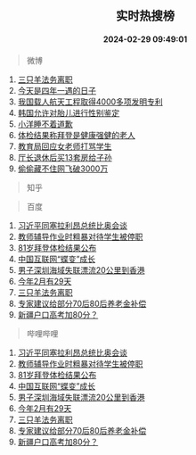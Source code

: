 <div align="center"><h2>实时热搜榜</h2><h4>2024-02-29 09:49:01</h4></div>

> 微博  

1. [三只羊法务离职](https://s.weibo.com/weibo?q=%23%E4%B8%89%E5%8F%AA%E7%BE%8A%E6%B3%95%E5%8A%A1%E7%A6%BB%E8%81%8C%23&t=31&band_rank=1&Refer=top)<br />
2. [今天是四年一遇的日子](https://s.weibo.com/weibo?q=%23%E4%BB%8A%E5%A4%A9%E6%98%AF%E5%9B%9B%E5%B9%B4%E4%B8%80%E9%81%87%E7%9A%84%E6%97%A5%E5%AD%90%23&t=31&band_rank=2&Refer=top)<br />
3. [我国载人航天工程取得4000多项发明专利](https://s.weibo.com/weibo?q=%23%E6%88%91%E5%9B%BD%E8%BD%BD%E4%BA%BA%E8%88%AA%E5%A4%A9%E5%B7%A5%E7%A8%8B%E5%8F%96%E5%BE%974000%E5%A4%9A%E9%A1%B9%E5%8F%91%E6%98%8E%E4%B8%93%E5%88%A9%23&t=31&band_rank=3&Refer=top)<br />
4. [韩国允许对胎儿进行性别鉴定](https://s.weibo.com/weibo?q=%23%E9%9F%A9%E5%9B%BD%E5%85%81%E8%AE%B8%E5%AF%B9%E8%83%8E%E5%84%BF%E8%BF%9B%E8%A1%8C%E6%80%A7%E5%88%AB%E9%89%B4%E5%AE%9A%23&t=31&band_rank=4&Refer=top)<br />
5. [小洋睡不着道歉](https://s.weibo.com/weibo?q=%23%E5%B0%8F%E6%B4%8B%E7%9D%A1%E4%B8%8D%E7%9D%80%E9%81%93%E6%AD%89%23&t=31&band_rank=5&Refer=top)<br />
6. [体检结果称拜登是健康强健的老人](https://s.weibo.com/weibo?q=%23%E4%BD%93%E6%A3%80%E7%BB%93%E6%9E%9C%E7%A7%B0%E6%8B%9C%E7%99%BB%E6%98%AF%E5%81%A5%E5%BA%B7%E5%BC%BA%E5%81%A5%E7%9A%84%E8%80%81%E4%BA%BA%23&t=31&band_rank=6&Refer=top)<br />
7. [教育局回应女老师打骂学生](https://s.weibo.com/weibo?q=%23%E6%95%99%E8%82%B2%E5%B1%80%E5%9B%9E%E5%BA%94%E5%A5%B3%E8%80%81%E5%B8%88%E6%89%93%E9%AA%82%E5%AD%A6%E7%94%9F%23&t=31&band_rank=7&Refer=top)<br />
8. [厅长退休后买13套房给子孙](https://s.weibo.com/weibo?q=%23%E5%8E%85%E9%95%BF%E9%80%80%E4%BC%91%E5%90%8E%E4%B9%B013%E5%A5%97%E6%88%BF%E7%BB%99%E5%AD%90%E5%AD%99%23&t=31&band_rank=8&Refer=top)<br />
9. [偷偷藏不住网飞破3000万](https://s.weibo.com/weibo?q=%23%E5%81%B7%E5%81%B7%E8%97%8F%E4%B8%8D%E4%BD%8F%E7%BD%91%E9%A3%9E%E7%A0%B43000%E4%B8%87%23&t=31&band_rank=9&Refer=top)<br />

> 知乎  


> 百度  

1. [习近平同塞拉利昂总统比奥会谈](https://www.baidu.com/s?wd=%E4%B9%A0%E8%BF%91%E5%B9%B3%E5%90%8C%E5%A1%9E%E6%8B%89%E5%88%A9%E6%98%82%E6%80%BB%E7%BB%9F%E6%AF%94%E5%A5%A5%E4%BC%9A%E8%B0%88&sa=fyb_news&rsv_dl=fyb_news)<br />
2. [教师辅导作业时粗暴对待学生被停职](https://www.baidu.com/s?wd=%E6%95%99%E5%B8%88%E8%BE%85%E5%AF%BC%E4%BD%9C%E4%B8%9A%E6%97%B6%E7%B2%97%E6%9A%B4%E5%AF%B9%E5%BE%85%E5%AD%A6%E7%94%9F%E8%A2%AB%E5%81%9C%E8%81%8C&sa=fyb_news&rsv_dl=fyb_news)<br />
3. [81岁拜登体检结果公布](https://www.baidu.com/s?wd=81%E5%B2%81%E6%8B%9C%E7%99%BB%E4%BD%93%E6%A3%80%E7%BB%93%E6%9E%9C%E5%85%AC%E5%B8%83&sa=fyb_news&rsv_dl=fyb_news)<br />
4. [中国互联网“蝶变”成长](https://www.baidu.com/s?wd=%E4%B8%AD%E5%9B%BD%E4%BA%92%E8%81%94%E7%BD%91%E2%80%9C%E8%9D%B6%E5%8F%98%E2%80%9D%E6%88%90%E9%95%BF&sa=fyb_news&rsv_dl=fyb_news)<br />
5. [男子深圳海域失联漂流20公里到香港](https://www.baidu.com/s?wd=%E7%94%B7%E5%AD%90%E6%B7%B1%E5%9C%B3%E6%B5%B7%E5%9F%9F%E5%A4%B1%E8%81%94%E6%BC%82%E6%B5%8120%E5%85%AC%E9%87%8C%E5%88%B0%E9%A6%99%E6%B8%AF&sa=fyb_news&rsv_dl=fyb_news)<br />
6. [今年2月有29天](https://www.baidu.com/s?wd=%E4%BB%8A%E5%B9%B42%E6%9C%88%E6%9C%8929%E5%A4%A9&sa=fyb_news&rsv_dl=fyb_news)<br />
7. [三只羊法务离职](https://www.baidu.com/s?wd=%E4%B8%89%E5%8F%AA%E7%BE%8A%E6%B3%95%E5%8A%A1%E7%A6%BB%E8%81%8C&sa=fyb_news&rsv_dl=fyb_news)<br />
8. [专家建议给部分70后80后养老金补偿](https://www.baidu.com/s?wd=%E4%B8%93%E5%AE%B6%E5%BB%BA%E8%AE%AE%E7%BB%99%E9%83%A8%E5%88%8670%E5%90%8E80%E5%90%8E%E5%85%BB%E8%80%81%E9%87%91%E8%A1%A5%E5%81%BF&sa=fyb_news&rsv_dl=fyb_news)<br />
9. [新疆户口高考加80分？](https://www.baidu.com/s?wd=%E6%96%B0%E7%96%86%E6%88%B7%E5%8F%A3%E9%AB%98%E8%80%83%E5%8A%A080%E5%88%86%EF%BC%9F&sa=fyb_news&rsv_dl=fyb_news)<br />

> 哔哩哔哩  

1. [习近平同塞拉利昂总统比奥会谈](https://www.baidu.com/s?wd=%E4%B9%A0%E8%BF%91%E5%B9%B3%E5%90%8C%E5%A1%9E%E6%8B%89%E5%88%A9%E6%98%82%E6%80%BB%E7%BB%9F%E6%AF%94%E5%A5%A5%E4%BC%9A%E8%B0%88&sa=fyb_news&rsv_dl=fyb_news)<br />
2. [教师辅导作业时粗暴对待学生被停职](https://www.baidu.com/s?wd=%E6%95%99%E5%B8%88%E8%BE%85%E5%AF%BC%E4%BD%9C%E4%B8%9A%E6%97%B6%E7%B2%97%E6%9A%B4%E5%AF%B9%E5%BE%85%E5%AD%A6%E7%94%9F%E8%A2%AB%E5%81%9C%E8%81%8C&sa=fyb_news&rsv_dl=fyb_news)<br />
3. [81岁拜登体检结果公布](https://www.baidu.com/s?wd=81%E5%B2%81%E6%8B%9C%E7%99%BB%E4%BD%93%E6%A3%80%E7%BB%93%E6%9E%9C%E5%85%AC%E5%B8%83&sa=fyb_news&rsv_dl=fyb_news)<br />
4. [中国互联网“蝶变”成长](https://www.baidu.com/s?wd=%E4%B8%AD%E5%9B%BD%E4%BA%92%E8%81%94%E7%BD%91%E2%80%9C%E8%9D%B6%E5%8F%98%E2%80%9D%E6%88%90%E9%95%BF&sa=fyb_news&rsv_dl=fyb_news)<br />
5. [男子深圳海域失联漂流20公里到香港](https://www.baidu.com/s?wd=%E7%94%B7%E5%AD%90%E6%B7%B1%E5%9C%B3%E6%B5%B7%E5%9F%9F%E5%A4%B1%E8%81%94%E6%BC%82%E6%B5%8120%E5%85%AC%E9%87%8C%E5%88%B0%E9%A6%99%E6%B8%AF&sa=fyb_news&rsv_dl=fyb_news)<br />
6. [今年2月有29天](https://www.baidu.com/s?wd=%E4%BB%8A%E5%B9%B42%E6%9C%88%E6%9C%8929%E5%A4%A9&sa=fyb_news&rsv_dl=fyb_news)<br />
7. [三只羊法务离职](https://www.baidu.com/s?wd=%E4%B8%89%E5%8F%AA%E7%BE%8A%E6%B3%95%E5%8A%A1%E7%A6%BB%E8%81%8C&sa=fyb_news&rsv_dl=fyb_news)<br />
8. [专家建议给部分70后80后养老金补偿](https://www.baidu.com/s?wd=%E4%B8%93%E5%AE%B6%E5%BB%BA%E8%AE%AE%E7%BB%99%E9%83%A8%E5%88%8670%E5%90%8E80%E5%90%8E%E5%85%BB%E8%80%81%E9%87%91%E8%A1%A5%E5%81%BF&sa=fyb_news&rsv_dl=fyb_news)<br />
9. [新疆户口高考加80分？](https://www.baidu.com/s?wd=%E6%96%B0%E7%96%86%E6%88%B7%E5%8F%A3%E9%AB%98%E8%80%83%E5%8A%A080%E5%88%86%EF%BC%9F&sa=fyb_news&rsv_dl=fyb_news)<br />
